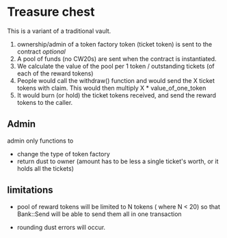# Treasure chest

This is a variant of a traditional vault.

1. ownership/admin of a token factory token (ticket token) is sent to the contract *optional*
2. A pool of funds (no CW20s) are sent when the contract is instantiated. 
3. We calculate the value of the pool per 1 token / outstanding tickets (of each of the reward tokens)
4. People would call the withdraw() function and would send the X ticket tokens with claim. This would then multiply X * value_of_one_token
5. It would burn (or hold) the ticket tokens received, and send the reward tokens to the caller.

## Admin
admin only functions to
* change the type of token factory
* return dust to owner (amount has to be less a single ticket's worth, or it holds all the tickets)

## limitations

* pool of reward tokens will be limited to N tokens ( where N < 20) so that
  Bank::Send will be able to send them all in one transaction

* rounding dust errors will occur.